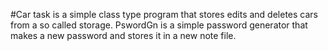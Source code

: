 #Car task is a simple class type program that stores edits and deletes cars from a so called storage.
PswordGn is a simple password generator that makes a new password and stores it in a new note file.
